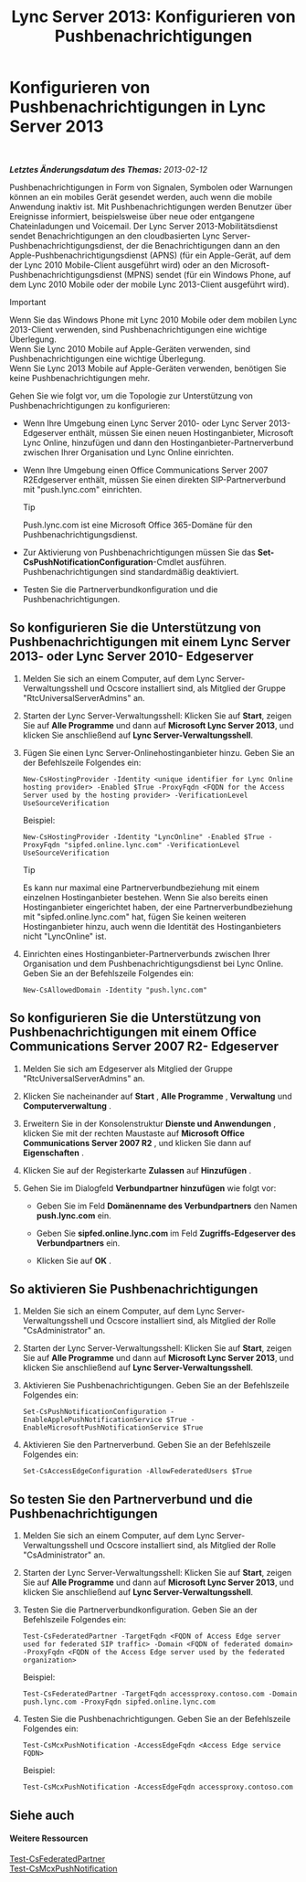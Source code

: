 ﻿---
title: 'Lync Server 2013: Konfigurieren von Pushbenachrichtigungen'
TOCTitle: Konfigurieren von Pushbenachrichtigungen
ms:assetid: d77f2c06-0fe6-45d5-8f08-808ab871b3e0
ms:mtpsurl: https://technet.microsoft.com/de-de/library/Hh690047(v=OCS.15)
ms:contentKeyID: 49295561
ms.date: 05/19/2016
mtps_version: v=OCS.15
ms.translationtype: HT
---

# Konfigurieren von Pushbenachrichtigungen in Lync Server 2013

 

_**Letztes Änderungsdatum des Themas:** 2013-02-12_

Pushbenachrichtigungen in Form von Signalen, Symbolen oder Warnungen können an ein mobiles Gerät gesendet werden, auch wenn die mobile Anwendung inaktiv ist. Mit Pushbenachrichtigungen werden Benutzer über Ereignisse informiert, beispielsweise über neue oder entgangene Chateinladungen und Voicemail. Der Lync Server 2013-Mobilitätsdienst sendet Benachrichtigungen an den cloudbasierten Lync Server-Pushbenachrichtigungsdienst, der die Benachrichtigungen dann an den Apple-Pushbenachrichtigungsdienst (APNS) (für ein Apple-Gerät, auf dem der Lync 2010 Mobile-Client ausgeführt wird) oder an den Microsoft-Pushbenachrichtigungsdienst (MPNS) sendet (für ein Windows Phone, auf dem Lync 2010 Mobile oder der mobile Lync 2013-Client ausgeführt wird).


> [!IMPORTANT]
> Wenn Sie das Windows Phone mit Lync 2010 Mobile oder dem mobilen Lync 2013-Client verwenden, sind Pushbenachrichtigungen eine wichtige Überlegung.<BR>Wenn Sie Lync 2010 Mobile auf Apple-Geräten verwenden, sind Pushbenachrichtigungen eine wichtige Überlegung.<BR>Wenn Sie Lync 2013 Mobile auf Apple-Geräten verwenden, benötigen Sie keine Pushbenachrichtigungen mehr.



Gehen Sie wie folgt vor, um die Topologie zur Unterstützung von Pushbenachrichtigungen zu konfigurieren:

  - Wenn Ihre Umgebung einen Lync Server 2010- oder Lync Server 2013- Edgeserver enthält, müssen Sie einen neuen Hostinganbieter, Microsoft Lync Online, hinzufügen und dann den Hostinganbieter-Partnerverbund zwischen Ihrer Organisation und Lync Online einrichten.

  - Wenn Ihre Umgebung einen Office Communications Server 2007 R2Edgeserver enthält, müssen Sie einen direkten SIP-Partnerverbund mit "push.lync.com" einrichten.
    

    > [!TIP]
    > Push.lync.com ist eine Microsoft Office&nbsp;365-Domäne für den Pushbenachrichtigungsdienst.



  - Zur Aktivierung von Pushbenachrichtigungen müssen Sie das **Set-CsPushNotificationConfiguration**-Cmdlet ausführen. Pushbenachrichtigungen sind standardmäßig deaktiviert.

  - Testen Sie die Partnerverbundkonfiguration und die Pushbenachrichtigungen.

## So konfigurieren Sie die Unterstützung von Pushbenachrichtigungen mit einem Lync Server 2013- oder Lync Server 2010- Edgeserver

1.  Melden Sie sich an einem Computer, auf dem Lync Server-Verwaltungsshell und Ocscore installiert sind, als Mitglied der Gruppe "RtcUniversalServerAdmins" an.

2.  Starten der Lync Server-Verwaltungsshell: Klicken Sie auf **Start**, zeigen Sie auf **Alle Programme** und dann auf **Microsoft Lync Server 2013**, und klicken Sie anschließend auf **Lync Server-Verwaltungsshell**.

3.  Fügen Sie einen Lync Server-Onlinehostinganbieter hinzu. Geben Sie an der Befehlszeile Folgendes ein:
    
        New-CsHostingProvider -Identity <unique identifier for Lync Online hosting provider> -Enabled $True -ProxyFqdn <FQDN for the Access Server used by the hosting provider> -VerificationLevel UseSourceVerification
    
    Beispiel:
    
        New-CsHostingProvider -Identity "LyncOnline" -Enabled $True -ProxyFqdn "sipfed.online.lync.com" -VerificationLevel UseSourceVerification
    

    > [!TIP]
    > Es kann nur maximal eine Partnerverbundbeziehung mit einem einzelnen Hostinganbieter bestehen. Wenn Sie also bereits einen Hostinganbieter eingerichtet haben, der eine Partnerverbundbeziehung mit "sipfed.online.lync.com" hat, fügen Sie keinen weiteren Hostinganbieter hinzu, auch wenn die Identität des Hostinganbieters nicht "LyncOnline" ist.



4.  Einrichten eines Hostinganbieter-Partnerverbunds zwischen Ihrer Organisation und dem Pushbenachrichtigungsdienst bei Lync Online. Geben Sie an der Befehlszeile Folgendes ein:
    
        New-CsAllowedDomain -Identity "push.lync.com"

## So konfigurieren Sie die Unterstützung von Pushbenachrichtigungen mit einem Office Communications Server 2007 R2- Edgeserver

1.  Melden Sie sich am Edgeserver als Mitglied der Gruppe "RtcUniversalServerAdmins" an.

2.  Klicken Sie nacheinander auf **Start** , **Alle Programme** , **Verwaltung** und **Computerverwaltung** .

3.  Erweitern Sie in der Konsolenstruktur **Dienste und Anwendungen** , klicken Sie mit der rechten Maustaste auf **Microsoft Office Communications Server 2007 R2** , und klicken Sie dann auf **Eigenschaften** .

4.  Klicken Sie auf der Registerkarte **Zulassen** auf **Hinzufügen** .

5.  Gehen Sie im Dialogfeld **Verbundpartner hinzufügen** wie folgt vor:
    
      - Geben Sie im Feld **Domänenname des Verbundpartners** den Namen **push.lync.com** ein.
    
      - Geben Sie **sipfed.online.lync.com** im Feld **Zugriffs-Edgeserver des Verbundpartners** ein.
    
      - Klicken Sie auf **OK** .

## So aktivieren Sie Pushbenachrichtigungen

1.  Melden Sie sich an einem Computer, auf dem Lync Server-Verwaltungsshell und Ocscore installiert sind, als Mitglied der Rolle "CsAdministrator" an.

2.  Starten der Lync Server-Verwaltungsshell: Klicken Sie auf **Start**, zeigen Sie auf **Alle Programme** und dann auf **Microsoft Lync Server 2013**, und klicken Sie anschließend auf **Lync Server-Verwaltungsshell**.

3.  Aktivieren Sie Pushbenachrichtigungen. Geben Sie an der Befehlszeile Folgendes ein:
    
        Set-CsPushNotificationConfiguration -EnableApplePushNotificationService $True -EnableMicrosoftPushNotificationService $True

4.  Aktivieren Sie den Partnerverbund. Geben Sie an der Befehlszeile Folgendes ein:
    
        Set-CsAccessEdgeConfiguration -AllowFederatedUsers $True

## So testen Sie den Partnerverbund und die Pushbenachrichtigungen

1.  Melden Sie sich an einem Computer, auf dem Lync Server-Verwaltungsshell und Ocscore installiert sind, als Mitglied der Rolle "CsAdministrator" an.

2.  Starten der Lync Server-Verwaltungsshell: Klicken Sie auf **Start**, zeigen Sie auf **Alle Programme** und dann auf **Microsoft Lync Server 2013**, und klicken Sie anschließend auf **Lync Server-Verwaltungsshell**.

3.  Testen Sie die Partnerverbundkonfiguration. Geben Sie an der Befehlszeile Folgendes ein:
    
        Test-CsFederatedPartner -TargetFqdn <FQDN of Access Edge server used for federated SIP traffic> -Domain <FQDN of federated domain> -ProxyFqdn <FQDN of the Access Edge server used by the federated organization>
    
    Beispiel:
    
        Test-CsFederatedPartner -TargetFqdn accessproxy.contoso.com -Domain push.lync.com -ProxyFqdn sipfed.online.lync.com

4.  Testen Sie die Pushbenachrichtigungen. Geben Sie an der Befehlszeile Folgendes ein:
    
        Test-CsMcxPushNotification -AccessEdgeFqdn <Access Edge service FQDN>
    
    Beispiel:
    
        Test-CsMcxPushNotification -AccessEdgeFqdn accessproxy.contoso.com

## Siehe auch

#### Weitere Ressourcen

[Test-CsFederatedPartner](https://docs.microsoft.com/en-us/powershell/module/skype/Test-CsFederatedPartner)  
[Test-CsMcxPushNotification](https://docs.microsoft.com/en-us/powershell/module/skype/Test-CsMcxPushNotification)

